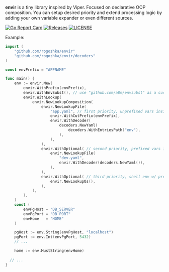 **envir** is a tiny library inspired by Viper. Focused on declarative OOP composition. You can setup desired priority and extend processing logic by adding your own variable expander or even different sources.

[![Go Report Card](https://goreportcard.com/badge/github.com/rogozhka/envir)](https://goreportcard.com/report/github.com/rogozhka/envir)
[![Releases](https://img.shields.io/github/release/rogozhka/envir/all.svg?style=flat-square)](https://github.com/rogozhka/envir/releases)
[![LICENSE](https://img.shields.io/github/license/rogozhka/envir.svg?style=flat-square)](https://github.com/rogozhka/envir/LICENSE)

Example: 

```go
import (
    "github.com/rogozhka/envir"
    "github.com/rogozhka/envir/decoders"
)

const envPrefix = "APPNAME"

func main() {
	env := envir.New(
		envir.WithPrefix(envPrefix),
		envir.WithEnvSubst(), // use "github.com/a8m/envsubst" as a custom vars processing 
		envir.WithLookup(
			envir.NewLookupComposition(
				envir.NewLookupFile(
					"app.yaml", // first priority, unprefixed vars inside env: section
					envir.WithCutPrefix(envPrefix),
					envir.WithDecoder(
						decoders.NewYaml(
							decoders.WithEntriesPath("env"),
						),
					),
				),
				envir.WithOptional( // second priority, prefixed vars in the document root
					envir.NewLookupFile(
						"dev.yaml",
						envir.WithDecoder(decoders.NewYaml()),
					),
				),
				envir.WithOptional( // third priority, shell env w/ prefix
					envir.NewLookupOs(),
				),
			),
		),
	)
	const (
		envPgHost = "DB_SERVER"
		envPgPort = "DB_PORT"
		envHome   = "HOME"
	)

	pgHost := env.String(envPgHost, "localhost")
	pgPort := env.Int(envPgPort, 5432)
	// ...

	home := env.MustString(envHome)
 
  // ...
}
```
